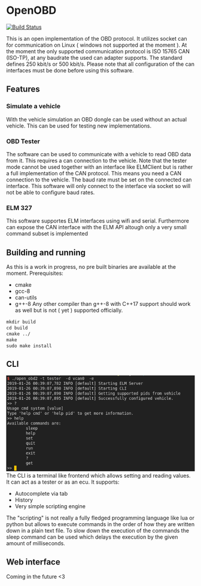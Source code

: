 # OpenOBD
[![Build Status](https://travis-ci.org/alexmohr/OpenOBD.svg?branch=master)](https://travis-ci.org/alexmohr/OpenOBD)

This is an open implementation of the OBD protocol. It utilizes socket can for communication on Linux ( windows not supported at the moment ).
At the moment the only supported communication protocol is ISO 15765 CAN (ISO-TP), at any baudrate the used can adapter supports.
The standard defines 250 kbit/s or 500 kbit/s.
Please note that all configuration of the can interfaces must be done before using this software.

## Features
### Simulate a vehicle
With the vehicle simulation an OBD dongle can be used without an actual vehicle. This can be used for testing new implementations.
### OBD Tester
The software can be used to communicate with a vehicle to read OBD data from it. This requires a can connection to the vehicle. 
Note that the tester mode cannot be used together with an interface like ELMClient but is rather a full implementation of the CAN protocol. 
This means you need a CAN connection to the vehicle. The baud rate must be set on the connected can interface. This software will only 
connect to the interface via socket so will not be able to configure baud rates.

### ELM 327 
This software supportes ELM interfaces using wifi and serial.
Furthermore can expose the CAN interface with the ELM API altough only a very small command subset is implemented

## Building and running
As this is a work in progress, no pre built binaries are available at the moment.
Prerequisites:
* cmake 
* gcc-8 
* can-utils
* g++-8
Any other compiler than g++-8 with C++17 support should work as well but is not ( yet ) supported officially.

````
mkdir build
cd build
cmake ../
make
sudo make install
````

## CLI
![CLI Example](https://github.com/alexmohr/OpenOBD/blob/master/doc/cli_example.png)
The CLI is a terminal like frontend which allows setting and reading values. It can act as a tester or as an ecu. 
It supports:
* Autocomplete via tab
* History
* Very simple scripting engine

The "scripting" is not really a fully fledged programming language like lua or python but allows to execute commands
in the order of how they are written down in a plain text file. 
To slow down the execution of the commands the sleep command can be used which delays the execution by the given 
amount of milliseconds. 

## Web interface
Coming in the future <3
